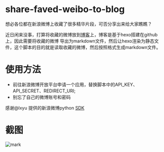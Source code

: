 share-faved-weibo-to-blog
=========================
想必各位都在新浪微博上收藏了很多精华片段，可否分享出来给大家瞧瞧？

近日闲来没事，打算将收藏的微博放到[博客](http://blog.zhaoliang.info)上，博客是基于hexo搭建在github上，因此需要将收藏的微博
导出为markdown文件，然后让hexo渲染为静态文件，这个脚本的目的就是读取收藏的微博，然后按照格式生成markdown文件。

使用方法
=========================
- 前往新浪微博开放平台申请一个应用，替换脚本中的API_KEY、API_SECRET、REDIRECT_URI;
- 别忘了自己的微博账号和密码

感谢@lxyu 提供的新浪微博python [SDK](https://github.com/lxyu/weibo)


截图
=========================
![mark](https://api.sinas3.com/v1/SAE_iahu/myalbum/mark.png)
